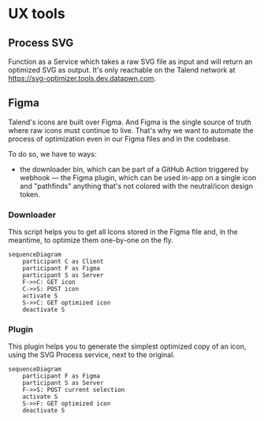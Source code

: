 # UX tools

## Process SVG 

Function as a Service which takes a raw SVG file as input and will return an optimized SVG as output.
It's only reachable on the Talend network at https://svg-optimizer.tools.dev.datapwn.com.

## Figma

Talend's icons are built over Figma. 
And Figma is the single source of truth where raw icons must continue to live.
That's why we want to automate the process of optimization even in our Figma files and in the codebase.

To do so, we have to ways: 
- the downloader bin, which can be part of a GitHub Action triggered by webhook
— the Figma plugin, which can be used in-app on a single icon and "pathfinds" anything that's not colored with the neutral/icon design token.

### Downloader

This script helps you to get all Icons stored in the Figma file and, in the meantime, to optimize them one-by-one on the fly.

```mermaid
sequenceDiagram
    participant C as Client
    participant F as Figma
    participant S as Server
    F->>C: GET icon
    C->>S: POST icon
    activate S
    S->>C: GET optimized icon
    deactivate S
```

### Plugin

This plugin helps you to generate the simplest optimized copy of an icon, using the SVG Process service, next to the original.

```mermaid
sequenceDiagram
    participant F as Figma
    participant S as Server
    F->>S: POST current selection
    activate S
    S->>F: GET optimized icon
    deactivate S
```
